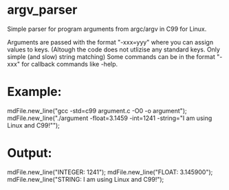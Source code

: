 # argv_parser
Simple parser for program arguments from argc/argv in C99 for Linux.

Arguments are passed with the format "-xxx=yyy" where you can assign values to keys. (Altough the code does not utlizise any standard keys. Only simple (and slow) string matching)
Some commands can be in the format "-xxx" for callback commands like -help.

# Example:

mdFile.new_line("gcc -std=c99 argument.c -O0 -o argument");
mdFile.new_line("./argument -float=3.1459 -int=1241 -string="I am using Linux and C99!"");

  
# Output:
mdFile.new_line("INTEGER: 1241");
mdFile.new_line("FLOAT:   3.145900");
mdFile.new_line("STRING:  I am using Linux and C99!");
